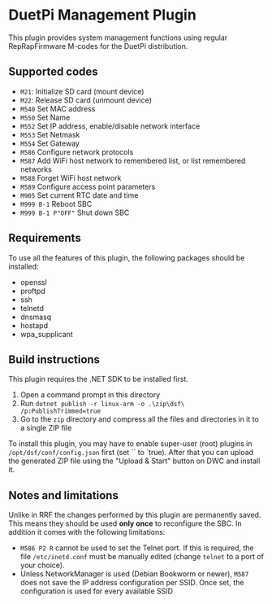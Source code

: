 # DuetPi Management Plugin 

This plugin provides system management functions using regular RepRapFirmware M-codes for the DuetPi distribution.

## Supported codes

- `M21`: Initialize SD card (mount device)
- `M22`: Release SD card (unmount device)
- `M540` Set MAC address
- `M550` Set Name
- `M552` Set IP address, enable/disable network interface
- `M553` Set Netmask
- `M554` Set Gateway
- `M586` Configure network protocols
- `M587` Add WiFi host network to remembered list, or list remembered networks
- `M588` Forget WiFi host network
- `M589` Configure access point parameters
- `M905` Set current RTC date and time
- `M999 B-1` Reboot SBC
- `M999 B-1 P"OFF"` Shut down SBC

## Requirements

To use all the features of this plugin, the following packages should be installed:
- openssl
- proftpd
- ssh
- telnetd
- dnsmasq
- hostapd
- wpa_supplicant

## Build instructions

This plugin requires the .NET SDK to be installed first.

1. Open a command prompt in this directory
2. Run `dotnet publish -r linux-arm -o .\zip\dsf\ /p:PublishTrimmed=true`
3. Go to the `zip` directory and compress all the files and directories in it to a single ZIP file

To install this plugin, you may have to enable super-user (root) plugins in `/opt/dsf/conf/config.json` first (set `` to `true).
After that you can upload the generated ZIP file using the "Upload & Start" button on DWC and install it.

## Notes and limitations

Unlike in RRF the changes performed by this plugin are permanently saved. This means they should be used **only once** to reconfigure the SBC.
In addition it comes with the following limitations:

- `M586 P2 R` cannot be used to set the Telnet port. If this is required, the file `/etc/inetd.conf` must be manually edited (change `telnet` to a port of your choice).
- Unless NetworkManager is used (Debian Bookworm or newer), `M587` does not save the IP address configuration per SSID. Once set, the configuration is used for every available SSID